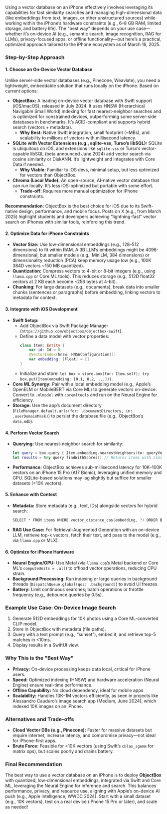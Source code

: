 Using a vector database on an iPhone effectively involves leveraging its capabilities for fast similarity searches and managing high-dimensional data (like embeddings from text, images, or other unstructured sources) while working within the iPhone’s hardware constraints (e.g., 6–8 GB RAM, limited storage, and battery life). The "best way" depends on your use case—whether it’s on-device AI (e.g., semantic search, image recognition, RAG for LLMs), privacy-focused apps, or offline functionality—but here’s a practical, optimized approach tailored to the iPhone ecosystem as of March 16, 2025.

### Step-by-Step Approach

#### 1. Choose an On-Device Vector Database
Unlike server-side vector databases (e.g., Pinecone, Weaviate), you need a lightweight, embeddable solution that runs locally on the iPhone. Based on current options:
- **ObjectBox:** A leading on-device vector database with Swift support (iOS/macOS), released in July 2024. It uses HNSW (Hierarchical Navigable Small World) indexing for fast nearest-neighbor searches and is optimized for constrained devices, outperforming some server-side databases in benchmarks. It’s ACID-compliant and supports hybrid search (vectors + metadata).
  - **Why Best:** Native Swift integration, small footprint (~MBs), and scalability to millions of vectors with millisecond latency.
- **SQLite with Vector Extensions (e.g., sqlite-vss, Turso’s libSQL):** SQLite is ubiquitous on iOS, and extensions like `sqlite-vss` or Turso’s vector-capable libSQL (beta announced June 2024) add vector search via cosine similarity or DiskANN. It’s lightweight and integrates with Core Data if needed.
  - **Why Viable:** Familiar to iOS devs, minimal setup, but less optimized for vectors than ObjectBox.
- **Chroma (Local Mode):** An open-source, AI-native vector database that can run locally. It’s less iOS-optimized but portable with some effort.
  - **Trade-off:** Requires more manual optimization for iPhone constraints.

**Recommendation:** ObjectBox is the best choice for iOS due to its Swift-native design, performance, and mobile focus. Posts on X (e.g., from March 2025) highlight students and developers achieving “lightning-fast” vector search on iPhones with similar tools, reinforcing this trend.

#### 2. Optimize Data for iPhone Constraints
- **Vector Size:** Use low-dimensional embeddings (e.g., 128–512 dimensions) to fit within RAM. A 3B LLM’s embeddings might be 4096-dimensional, but smaller models (e.g., MiniLM, 384 dimensions) or dimensionality reduction (PCA) keep memory usage low (e.g., 100K 384D vectors ~150 MB quantized).
- **Quantization:** Compress vectors to 4-bit or 8-bit integers (e.g., using `llama.cpp` or Core ML tools). This reduces storage (e.g., 512D float32 vectors at 2 KB each become ~256 bytes at 4-bit).
- **Chunking:** For large datasets (e.g., documents), break data into smaller chunks (sentences or paragraphs) before embedding, linking vectors to metadata for context.

#### 3. Integrate with iOS Development
- **Swift Setup:**
  - Add ObjectBox via Swift Package Manager (`https://github.com/objectbox/objectbox-swift`).
  - Define a data model with vector properties:
    ```swift
    class Item: Entity {
        var id: Id = 0
        @VectorIndex(hnsw: HNSWConfiguration())
        var embedding: [Float] = []
    }
    ```
  - Initialize and store: `let box = store.box(for: Item.self); try box.put(Item(embedding: [0.1, 0.2, ...]))`.
- **Core ML Synergy:** Pair with a local embedding model (e.g., Apple’s OpenELM or MobileBERT via Core ML) to generate vectors on-device. Convert to `.mlmodel` with `coremltools` and run on the Neural Engine for efficiency.
- **Storage:** Use the app’s document directory (`FileManager.default.urls(for: .documentDirectory, in: .userDomainMask)`) to persist the database file (e.g., ObjectBox’s `data.mdb`).

#### 4. Perform Vector Search
- **Querying:** Use nearest-neighbor search for similarity:
  ```swift
  let query = box.query { Item.embedding.nearestNeighbors(to: queryVector, count: 5) }
  let results = try query.findWithScores() // Returns items with similarity scores
  ```
- **Performance:** ObjectBox achieves sub-millisecond latency for 10K–100K vectors on an iPhone 15 Pro (A17 Bionic), leveraging unified memory and GPU. SQLite-based solutions may lag slightly but suffice for smaller datasets (<10K vectors).

#### 5. Enhance with Context
- **Metadata:** Store metadata (e.g., text, IDs) alongside vectors for hybrid search:
  ```swift
  SELECT * FROM items WHERE vector_distance_cos(embedding, ?) ORDER BY score LIMIT 5
  ```
- **RAG Use Case:** For Retrieval-Augmented Generation with an on-device LLM, retrieve top-k vectors, fetch their text, and pass to the model (e.g., via `llama.cpp` or MLX).

#### 6. Optimize for iPhone Hardware
- **Neural Engine/GPU:** Use Metal (via `llama.cpp`’s Metal backend or Core ML’s `computeUnits = .all`) to offload vector operations, reducing CPU strain.
- **Background Processing:** Run indexing or large queries in background threads (`DispatchQueue.global(qos: .background)`) to avoid UI freezes.
- **Battery:** Limit continuous searches; batch operations or throttle frequency (e.g., debounce queries by 0.5s).

### Example Use Case: On-Device Image Search
1. Generate 512D embeddings for 10K photos using a Core ML-converted CLIP model.
2. Store in ObjectBox with metadata (file paths).
3. Query with a text prompt (e.g., “sunset”), embed it, and retrieve top-5 matches in <10ms.
4. Display results in a SwiftUI view.

### Why This is the "Best Way"
- **Privacy:** On-device processing keeps data local, critical for iPhone users.
- **Speed:** Optimized indexing (HNSW) and hardware acceleration (Neural Engine) ensure real-time performance.
- **Offline Capability:** No cloud dependency, ideal for mobile apps.
- **Scalability:** Handles 10K–1M vectors efficiently, as seen in projects like Alessandro Cauduro’s image search app (Medium, June 2024), which indexed 10K images on an iPhone.

### Alternatives and Trade-offs
- **Cloud Vector DBs (e.g., Pinecone):** Faster for massive datasets but require internet, increase latency, and compromise privacy—not ideal for iPhone-first apps.
- **Brute Force:** Feasible for <10K vectors (using Swift’s `cblas_sgemm` for matrix ops), but scales poorly and drains battery.

### Final Recommendation
The best way to use a vector database on an iPhone is to deploy **ObjectBox** with quantized, low-dimensional embeddings, integrated via Swift and Core ML, leveraging the Neural Engine for inference and search. This balances performance, privacy, and resource use, aligning with Apple’s on-device AI push (e.g., Apple Intelligence, WWDC 2024). Start with a small dataset (e.g., 10K vectors), test on a real device (iPhone 15 Pro or later), and scale as needed!